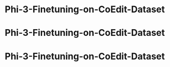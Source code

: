 # Phi-3-Finetuning-on-CoEdit-Dataset
# Phi-3-Finetuning-on-CoEdit-Dataset
# Phi-3-Finetuning-on-CoEdit-Dataset
